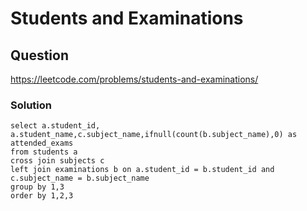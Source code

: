 # Students and Examinations
## Question
https://leetcode.com/problems/students-and-examinations/
### Solution
```
select a.student_id, a.student_name,c.subject_name,ifnull(count(b.subject_name),0) as attended_exams
from students a
cross join subjects c
left join examinations b on a.student_id = b.student_id and c.subject_name = b.subject_name
group by 1,3
order by 1,2,3
```
